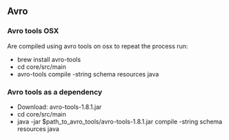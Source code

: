## Avro

### Avro tools OSX
Are compiled using avro tools on osx to repeat the process run:
* brew install avro-tools
* cd core/src/main
* avro-tools compile -string schema resources java


### Avro tools as a dependency

* Download: avro-tools-1.8.1.jar
* cd core/src/main
* java -jar $path_to_avro_tools/avro-tools-1.8.1.jar compile -string schema resources java 
